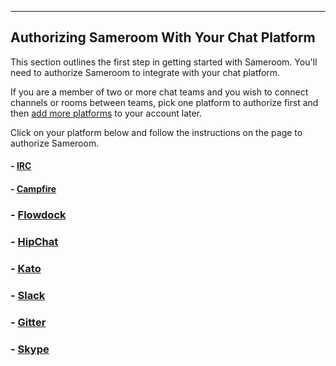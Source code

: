---

## Authorizing Sameroom With Your Chat Platform

This section outlines the first step in getting started with Sameroom. You'll need to authorize Sameroom to integrate with your chat platform. 

If you are a member of two or more chat teams and you wish to connect channels or rooms between teams, pick one platform to authorize first and then [add more platforms](/getting-started/en/accounts/README) to your account later.

Click on your platform below and follow the instructions on the page to authorize Sameroom.

#### - [IRC](/getting-started/en/authorizing/irc)  
#### - [Campfire](/getting-started/en/authorizing/campfire)  
### - [Flowdock](/getting-started/en/authorizing/flowdock)  
### - [HipChat](/getting-started/en/authorizing/hipchat)  
### - [Kato](/getting-started/en/authorizing/kato)  
### - [Slack](/getting-started/en/authorizing/slack)  
### - [Gitter](/getting-started/en/authorizing/gitter)  
### - [Skype](/getting-started/en/authorizing/skype)
